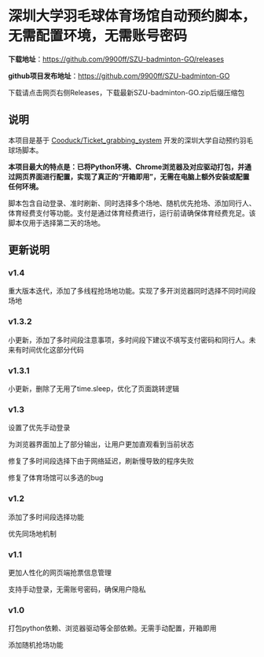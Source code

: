 # 深圳大学羽毛球体育场馆自动预约脚本，无需配置环境，无需账号密码

**下载地址**：https://github.com/9900ff/SZU-badminton-GO/releases

**github项目发布地址**：https://github.com/9900ff/SZU-badminton-GO

下载请点击网页右侧Releases，下载最新SZU-badminton-GO.zip后缀压缩包

## 说明

本项目是基于 [Cooduck/Ticket_grabbing_system](https://github.com/Cooduck/Ticket_grabbing_system) 开发的深圳大学自动预约羽毛球场脚本。

**本项目最大的特点是：已将Python环境、Chrome浏览器及对应驱动打包，并通过网页界面进行配置，实现了真正的“开箱即用”，无需在电脑上额外安装或配置任何环境。**

脚本包含自动登录、准时刷新、同时选择多个场地、随机优先抢场、添加同行人、体育经费支付等功能。支付是通过体育经费进行，运行前请确保体育经费充足。该脚本仅用于选择第二天的场地。

## 更新说明

### v1.4
重大版本迭代，添加了多线程抢场地功能。实现了多开浏览器同时选择不同时间段场地

### v1.3.2
小更新，添加了多时间段注意事项，多时间段下建议不填写支付密码和同行人。未来有时间优化这部分代码

### v1.3.1
小更新，删除了无用了time.sleep，优化了页面跳转逻辑

### v1.3
设置了优先手动登录

为浏览器界面加上了部分输出，让用户更加直观看到当前状态

修复了多时间段选择下由于网络延迟，刷新慢导致的程序失败

修复了体育场馆可以多选的bug

### v1.2

添加了多时间段选择功能

优先同场地机制

### v1.1

更加人性化的网页端抢票信息管理

支持手动登录，无需账号密码，确保用户隐私

### v1.0

打包python依赖、浏览器驱动等全部依赖。无需手动配置，开箱即用

添加随机抢场功能




